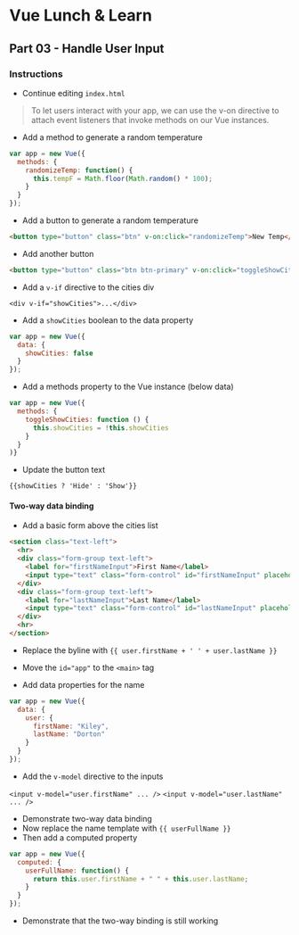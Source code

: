 # Vue Lunch & Learn

## Part 03 - Handle User Input

### Instructions

* Continue editing `index.html`

> To let users interact with your app, we can use the v-on directive to attach event listeners that invoke methods on our Vue instances.

* Add a method to generate a random temperature

```js
var app = new Vue({
  methods: {
    randomizeTemp: function() {
      this.tempF = Math.floor(Math.random() * 100);
    }
  }
});
```

* Add a button to generate a random temperature

```html
<button type="button" class="btn" v-on:click="randomizeTemp">New Temp</button>
```

* Add another button

```html
<button type="button" class="btn btn-primary" v-on:click="toggleShowCities">Show Cities</button>
```

* Add a `v-if` directive to the cities div

`<div v-if="showCities">...</div>`

* Add a `showCities` boolean to the data property

```js
var app = new Vue({
  data: {
    showCities: false
  }
});
```

* Add a methods property to the Vue instance (below data)

```js
var app = new Vue({
  methods: {
    toggleShowCities: function () {
      this.showCities = !this.showCities
    }
  }
)}
```

* Update the button text

`{{showCities ? 'Hide' : 'Show'}}`

#### Two-way data binding

* Add a basic form above the cities list

```html
<section class="text-left">
  <hr>
  <div class="form-group text-left">
    <label for="firstNameInput">First Name</label>
    <input type="text" class="form-control" id="firstNameInput" placeholder="Kiley">
  </div>
  <div class="form-group text-left">
    <label for="lastNameInput">Last Name</label>
    <input type="text" class="form-control" id="lastNameInput" placeholder="Dorton">
  </div>
  <hr>
</section>
```

* Replace the byline with `{{ user.firstName + ' ' + user.lastName }}`

* Move the `id="app"` to the `<main>` tag

* Add data properties for the name

```js
var app = new Vue({
  data: {
    user: {
      firstName: "Kiley",
      lastName: "Dorton"
    }
  }
});
```

* Add the `v-model` directive to the inputs

`<input v-model="user.firstName" ... />`
`<input v-model="user.lastName" ... />`

* Demonstrate two-way data binding
* Now replace the name template with `{{ userFullName }}`
* Then add a computed property

```js
var app = new Vue({
  computed: {
    userFullName: function() {
      return this.user.firstName + " " + this.user.lastName;
    }
  }
});
```

* Demonstrate that the two-way binding is still working
